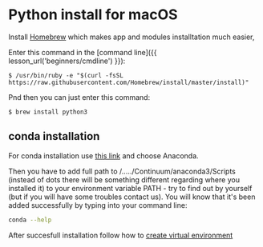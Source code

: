 # Python install for macOS

Install [Homebrew](http://brew.sh) which makes app and modules installtation
much easier,


Enter this command in the [command line]({{ lesson_url('beginners/cmdline') }}):

```console
$ /usr/bin/ruby -e "$(curl -fsSL https://raw.githubusercontent.com/Homebrew/install/master/install)"
```

Pnd then you can just enter this command:

```console
$ brew install python3
```

## conda installation

For conda installation use [this link](https://docs.conda.io/projects/conda/en/latest/user-guide/install/macos.html) and choose Anaconda.

Then you have to add full path to /...../Continuum/anaconda3/Scripts (instead of
dots there will be something different regarding where you installed it) to your environment 
variable PATH - try to find out by yourself (but if you will have some troubles contact us).
You will know that it's been added successfully by typing into your command line:

```bash
conda --help
``` 

After succesfull installation follow how to [create virtual environment](https://conda.io/docs/user-guide/tasks/manage-environments.html)


